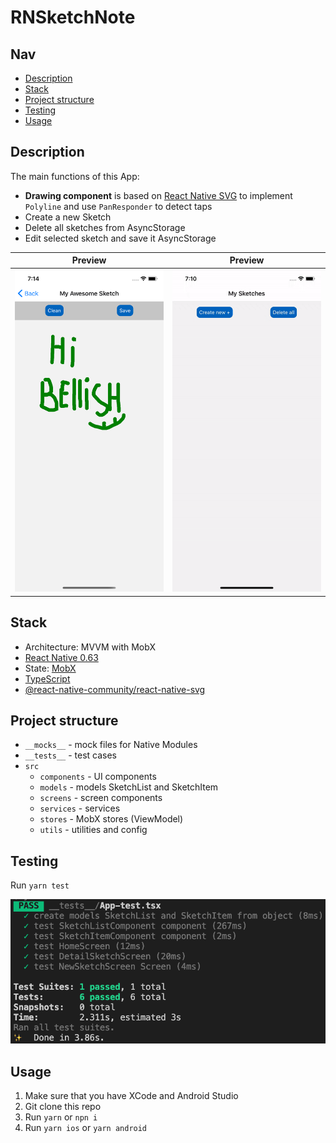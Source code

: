 # RNSketchNote

## Nav
- [Description](#desc)
- [Stack](#stack)
- [Project structure ](#project-structure)
- [Testing ](#testing)
- [Usage ](#usage)

## Description [](#desc)
The main functions of this App:
* **Drawing component** is based on [React Native SVG](https://github.com/react-native-community/react-native-svg) to implement `Polyline` and use `PanResponder` to detect taps
* Create a new Sketch
* Delete all sketches from AsyncStorage
* Edit selected sketch and save it AsyncStorage

| Preview           | Preview                   |
|-------------------|---------------------------|
| ![](prew.png) | ![](prew.gif) |

## Stack [](#stack)
* Architecture: MVVM with MobX
* [React Native 0.63](https://reactnative.dev)
* State: [MobX](http://mobx.js.org)
* [TypeScript](https://www.typescriptlang.org)
* [@react-native-community/react-native-svg](https://github.com/react-native-community/react-native-svg)

## Project structure [](#project-structure)
* `__mocks__` - mock files for Native Modules
* `__tests__` - test cases
* `src`
  * `components` - UI components
  * `models` - models SketchList and SketchItem
  * `screens` - screen components
  * `services` - services 
  * `stores` - MobX stores (ViewModel)
  * `utils` - utilities and config

## Testing [](#testing)
Run `yarn test`

![](test.png) 


## Usage [](#usage)
1. Make sure that you have XCode and Android Studio
2. Git clone this repo
3. Run `yarn` or `npn i`
4. Run `yarn ios` or `yarn android`